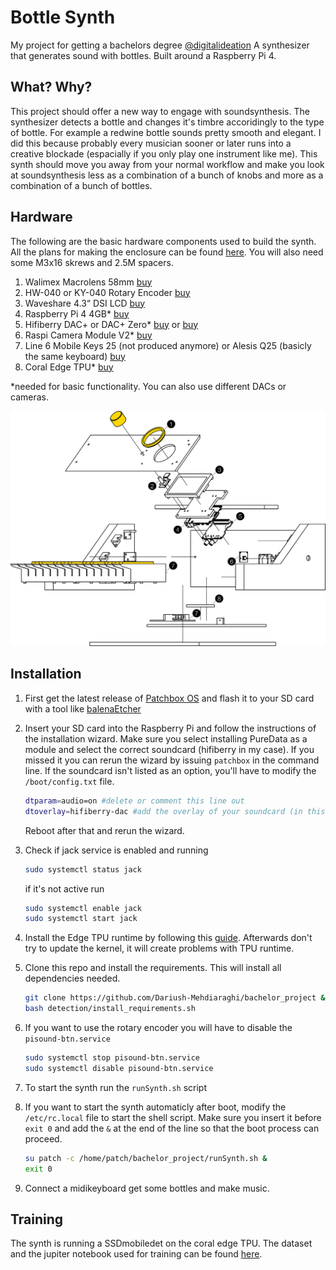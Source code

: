 
# Bottle Synth

My project for getting a bachelors degree [@digitalideation](https://github.com/digitalideation)
A synthesizer that generates sound with bottles. Built around a Raspberry Pi 4. 

## What? Why?
This project should offer a new way to engage with soundsynthesis. The synthesizer detects a bottle and changes it's timbre accoridingly to the type of bottle. For example a redwine bottle sounds pretty smooth and elegant. 
I did this because probably every musician sooner or later runs into a creative blockade (espacially if you only play one instrument like me). This synth should move you away from your normal workflow and make you look at soundsynthesis less as a combination of a bunch of knobs and more as a combination of a bunch of bottles.
  
## Hardware
The following are the basic hardware components used to build the synth. All the plans for making the enclosure can be found [here](./plans). You will also need some M3x16 skrews and 2.5M spacers.
1. Walimex Macrolens 58mm [buy](https://www.digitec.ch/de/s1/product/walimex-close-up-makrolinsen-set-58-mm-58mm-nahlinsen-objektivfilter-10380833)
2. HW-040 or KY-040 Rotary Encoder [buy](https://www.bastelgarage.ch/ky-040-rotary-encoder-drehgeber)
3. Waveshare 4.3“ DSI LCD [buy](https://www.waveshare.com/4.3inch-DSI-LCD.htm)
4. Raspberry Pi 4 4GB* [buy](https://www.pi-shop.ch/raspberry-pi-4-model-b-4gb)
5. Hifiberry DAC+ or DAC+ Zero* [buy](https://www.pi-shop.ch/hifiberry-dac-standard-rca-version) or [buy](https://www.pi-shop.ch/hifiberry-dac-zero)
6. Raspi Camera Module V2* [buy](https://www.pi-shop.ch/raspberry-pi-kamera-module-v2?src=raspberrypi)
7. Line 6 Mobile Keys 25 (not produced anymore) or Alesis Q25 (basicly the same keyboard) [buy](https://www.digitec.ch/de/s1/product/alesis-q25-keyboard-midi-controller-284712?gclsrc=ds&gclsrc=ds)
8. Coral Edge TPU* [buy](https://www.reichelt.com/ch/de/raspberry-pi-google-coral-usb-accelerator-rpi-ai-coral-usb-p287989.html?PROVID=2808&gclid=Cj0KCQjw8IaGBhCHARIsAGIRRYqpBNbpAIdwJT7OQ7U_1xyLwTbZ3i8aRYxOE1q2H8oiWCOW-OdGtxIaAlRMEALw_wcB)

*needed for basic functionality. You can also use different DACs or cameras.

![Linedrawing of the Synth](./images/HardwarePlan.svg)
## Installation 

1. First get the latest release of [Patchbox OS](https://blokas.io/patchbox-os/) and flash it to your SD card with a tool like [balenaEtcher](https://www.balena.io/etcher/)
2. Insert your SD card into the Raspberry Pi and follow the instructions of the installation wizard. Make sure you select installing PureData as a module and select the correct soundcard (hifiberry in my case). If you missed it you can rerun the wizard by issuing `patchbox` in the command line. If the soundcard isn't listed as an option, you'll have to modify the `/boot/config.txt` file. 
    ```bash 
    dtparam=audio=on #delete or comment this line out
    dtoverlay=hifiberry-dac #add the overlay of your soundcard (in this case for the hifiberry-dac)
    ```
    Reboot after that and rerun the wizard. 

3. Check if jack service is enabled and running
    ```bash
    sudo systemctl status jack
    ```
    if it's not active run
    ```bash
    sudo systemctl enable jack
    sudo systemctl start jack
    ```
4. Install the Edge TPU runtime by following this [guide](https://coral.ai/docs/accelerator/get-started/). Afterwards don't try to update the kernel, it will create problems with TPU runtime.
5. Clone this repo and install the requirements. This will install all dependencies needed.
    ```bash 
    git clone https://github.com/Dariush-Mehdiaraghi/bachelor_project && cd bachelor_project
    bash detection/install_requirements.sh
    ```
6. If you want to use the rotary encoder you will have to disable the `pisound-btn.service` 
    ```bash 
    sudo systemctl stop pisound-btn.service
    sudo systemctl disable pisound-btn.service
    ```
7. To start the synth run the `runSynth.sh` script

8. If you want to start the synth automaticly after boot, modify the `/etc/rc.local` file to start the shell script. Make sure you insert it before `exit 0` and add the `&` at the end of the line so that the boot process can proceed.
    ```bash 
    su patch -c /home/patch/bachelor_project/runSynth.sh &
    exit 0
    ```
9. Connect a midikeyboard get some bottles and make music.

## Training
The synth is running a SSDmobiledet on the coral edge TPU.
The dataset and the jupiter notebook used for training can be found [here](./training).
